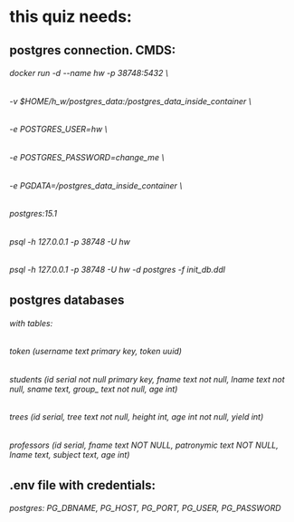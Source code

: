 # this quiz needs:

## postgres connection. CMDS:
###### docker run  -d --name hw -p 38748:5432 \
###### -v $HOME/h_w/postgres_data:/postgres_data_inside_container \
###### -e POSTGRES_USER=hw \
###### -e POSTGRES_PASSWORD=change_me \
###### -e PGDATA=/postgres_data_inside_container \
###### postgres:15.1

###### psql -h 127.0.0.1 -p 38748 -U hw

###### psql -h 127.0.0.1 -p 38748 -U hw -d postgres -f init_db.ddl

## postgres databases
###### with tables: 
###### token (username text primary key, token uuid)
###### students (id serial not null primary key, fname text not null, lname text not null, sname text, group_ text not null, age int)
###### trees (id serial, tree text not null, height int, age int not null, yield int)
###### professors (id serial, fname text NOT NULL, patronymic text NOT NULL, lname text, subject text, age int)

## .env file with credentials:
###### postgres: PG_DBNAME, PG_HOST, PG_PORT, PG_USER, PG_PASSWORD
